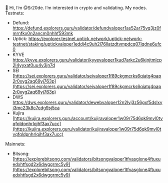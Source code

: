 👋 Hi, I’m @Sr20de. I’m interested in crypto and validating.
My nodes. Testnets:
- Defund: https://defund.explorers.guru/validator/defundvaloper1as52ar75vq3jz0fmrnfkx0n2ancm0nhhf593mk
- Uptick: https://explorer.testnet.uptick.network/uptick-network-testnet/staking/uptickvaloper1eddj4c9uh2l76llatzdtvmpdcq07lqdne6ufc0
- KYVE https://kyve.explorers.guru/validator/kyvevaloper1kud7arkc2u6kjnjtmlcp2l4yyxat0uu4v3jn7d
- SEI [https://sei.explorers.guru/validator/seivaloper1f89ckgmcrks6qjatg4pap2r0xyg2aq69yj763p](https://sei.explorers.guru/validator/seivaloper1f89ckgmcrks6qjatg4pap2r0xyg2aq69yj763p)
- DWS https://dws.explorers.guru/validator/dewebvaloper12n2lvj3z56gxf5dslxyj3mc23k8c7cdg9sj5ca
- Kujira [https://kujira.explorers.guru/account/kujiravaloper1w09r75d6qk9mvl0tvqfqldpnhrlqjhf3ax7ucc](https://kujira.explorers.guru/validator/kujiravaloper1w09r75d6qk9mvl0tvqfqldpnhrlqjhf3ax7ucc)

Mainnets:
- Bitsong: [https://explorebitsong.com/validators/bitsongvaloper1tfvasglxne4ftuxuedxhtfsgd2x6dwggrmc5y9](https://explorebitsong.com/validators/bitsongvaloper1tfvasglxne4ftuxuedxhtfsgd2x6dwggrmc5y9)

<!---
Sr20dem/Sr20dem is a ✨ special ✨ repository because its `README.md` (this file) appears on your GitHub profile.
You can click the Preview link to take a look at your changes.
--->
